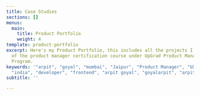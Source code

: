 ```yaml
---
title: Case Studies
sections: []
menus:
  main:
    title: Product Portfolio
    weight: 4
template: product-portfolio
excerpt: Here's my Product Portfolio, this includes all the projects I did as a part
  of the product manager certification course under UpGrad Product Management Certification
  Program.
keywords: '"arpit", "goyal", "mumbai", "Jaipur", "Product Manager", "UX designer",
  "india", "developer", "frontend", "arpit goyal", "goyalarpit", "arpitgoyal"'
subtitle: ''

---
```

